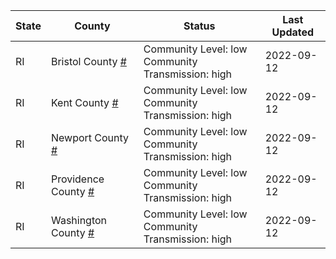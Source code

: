 State | County | Status | Last Updated
--- | --- | --- | --- 
RI | Bristol County <a href="#bristol_county">#</a> | <a name="bristol_county"></a>Community Level: low<br/>Community Transmission: high | 2022-09-12
RI | Kent County <a href="#kent_county">#</a> | <a name="kent_county"></a>Community Level: low<br/>Community Transmission: high | 2022-09-12
RI | Newport County <a href="#newport_county">#</a> | <a name="newport_county"></a>Community Level: low<br/>Community Transmission: high | 2022-09-12
RI | Providence County <a href="#providence_county">#</a> | <a name="providence_county"></a>Community Level: low<br/>Community Transmission: high | 2022-09-12
RI | Washington County <a href="#washington_county">#</a> | <a name="washington_county"></a>Community Level: low<br/>Community Transmission: high | 2022-09-12
